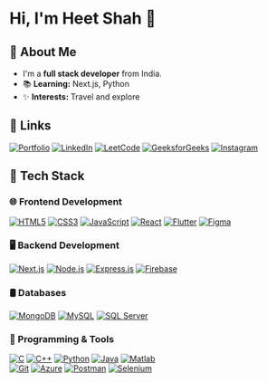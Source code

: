 
# Hi, I'm Heet Shah 👋



## 🚀 About Me
- I'm a **full stack developer** from India.
- 📚 **Learning:** Next.js, Python
- ✨ **Interests:** Travel and explore




## 🔗 Links
[![Portfolio](https://img.shields.io/badge/My_Portfolio-000?style=for-the-badge&logo=ko-fi&logoColor=white)](https://my-portfolio-indol-phi-25.vercel.app/) 
[![LinkedIn](https://img.shields.io/badge/LinkedIn-0A66C2?style=for-the-badge&logo=linkedin&logoColor=white)](https://www.linkedin.com/in/heet-shah-0327a325b/) 
[![LeetCode](https://img.shields.io/badge/LeetCode-FFA116?style=for-the-badge&logo=leetcode&logoColor=white)](https://leetcode.com/u/heetshah4545/) 
[![GeeksforGeeks](https://img.shields.io/badge/GeeksforGeeks-0F9D58?style=for-the-badge&logo=geeksforgeeks&logoColor=white)](https://www.geeksforgeeks.org/user/heetshah/) 
[![Instagram](https://img.shields.io/badge/Instagram-E4405F?style=for-the-badge&logo=instagram&logoColor=white)](https://www.instagram.com/heet_shah_0404/)











## 🚀 Tech Stack  

### 🌐 Frontend Development  
[![HTML5](https://img.shields.io/badge/HTML5-E34F26?style=for-the-badge&logo=html5&logoColor=white)]()
[![CSS3](https://img.shields.io/badge/CSS3-1572B6?style=for-the-badge&logo=css3&logoColor=white)]()
[![JavaScript](https://img.shields.io/badge/JavaScript-F7DF1E?style=for-the-badge&logo=javascript&logoColor=black)]()
[![React](https://img.shields.io/badge/React-61DAFB?style=for-the-badge&logo=react&logoColor=black)]()
[![Flutter](https://img.shields.io/badge/Flutter-02569B?style=for-the-badge&logo=flutter&logoColor=white)]()
[![Figma](https://img.shields.io/badge/Figma-F24E1E?style=for-the-badge&logo=figma&logoColor=white)]() 

### 🖥️ Backend Development  
[![Next.js](https://img.shields.io/badge/Next.js-000000?style=for-the-badge&logo=next.js&logoColor=white)]()
[![Node.js](https://img.shields.io/badge/Node.js-339933?style=for-the-badge&logo=node.js&logoColor=white)]()
[![Express.js](https://img.shields.io/badge/Express.js-000000?style=for-the-badge&logo=express&logoColor=white)]() 
[![Firebase](https://img.shields.io/badge/Firebase-FFCA28?style=for-the-badge&logo=firebase&logoColor=black)]()  

### 🛢️ Databases  
[![MongoDB](https://img.shields.io/badge/MongoDB-4EA94B?style=for-the-badge&logo=mongodb&logoColor=white)]() 
[![MySQL](https://img.shields.io/badge/MySQL-4479A1?style=for-the-badge&logo=mysql&logoColor=white)]() 
[![SQL Server](https://img.shields.io/badge/SQL_Server-CC2927?style=for-the-badge&logo=microsoft-sql-server&logoColor=white)]()  

### 🔧 Programming & Tools  
[![C](https://img.shields.io/badge/C-A8B9CC?style=for-the-badge&logo=c&logoColor=black)]() 
[![C++](https://img.shields.io/badge/C++-00599C?style=for-the-badge&logo=c%2B%2B&logoColor=white)]() 
[![Python](https://img.shields.io/badge/Python-3776AB?style=for-the-badge&logo=python&logoColor=white)]() 
[![Java](https://img.shields.io/badge/Java-007396?style=for-the-badge&logo=java&logoColor=white)]() 
[![Matlab](https://img.shields.io/badge/Matlab-FF6600?style=for-the-badge&logo=mathworks&logoColor=white)]()  
[![Git](https://img.shields.io/badge/Git-F05032?style=for-the-badge&logo=git&logoColor=white)]() 
[![Azure](https://img.shields.io/badge/Azure-0078D4?style=for-the-badge&logo=microsoft-azure&logoColor=white)]() 
[![Postman](https://img.shields.io/badge/Postman-FF6C37?style=for-the-badge&logo=postman&logoColor=white)]() 
[![Selenium](https://img.shields.io/badge/Selenium-43B02A?style=for-the-badge&logo=selenium&logoColor=white)]()  

 

